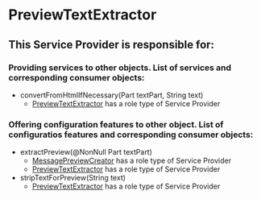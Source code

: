 # PreviewTextExtractor
## This Service Provider is responsible for:
### Providing services to other objects. List of services and corresponding consumer objects: 
* convertFromHtmlIfNecessary(Part textPart, String text)
	* [PreviewTextExtractor](../ServiceProviders/PreviewTextExtractor.md) has a role type of Service Provider
### Offering configuration features to other object. List of configuratios features and corresponding consumer objects: 
* extractPreview(@NonNull Part textPart)
	* [MessagePreviewCreator](../ServiceProviders/MessagePreviewCreator.md) has a role type of Service Provider
	* [PreviewTextExtractor](../ServiceProviders/PreviewTextExtractor.md) has a role type of Service Provider
* stripTextForPreview(String text)
	* [PreviewTextExtractor](../ServiceProviders/PreviewTextExtractor.md) has a role type of Service Provider

